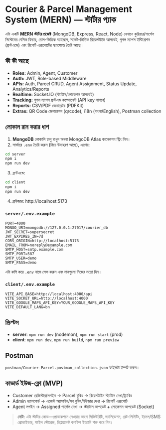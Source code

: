 # Courier & Parcel Management System (MERN) — স্টার্টার প্যাক

এটা একটি **MERN স্টার্টার প্রজেক্ট** (MongoDB, Express, React, Node) যেখানে কুরিয়ার/পার্সেল সিস্টেমের বেসিক ফিচার, রোল-ভিত্তিক অ্যাক্সেস, সকেট-ভিত্তিক রিয়েলটাইম আপডেট, গুগল ম্যাপস ইন্টিগ্রেশন (ফ্রন্টএন্ডে) এবং রিপোর্ট এক্সপোর্টের স্ক্যাফোল্ড তৈরি আছে।

## কী কী আছে
- **Roles:** Admin, Agent, Customer
- **Auth:** JWT, Role-based Middleware
- **APIs:** Auth, Parcel CRUD, Agent Assignment, Status Update, Analytics/Reports
- **Realtime:** Socket.IO (স্ট্যাটাস/লোকেশন আপডেট)
- **Tracking:** গুগল ম্যাপস ফ্রন্টএন্ড কম্পোনেন্ট (API key লাগবে)
- **Reports:** CSV/PDF জেনারেটর (PDFKit)
- **Extras:** QR Code জেনারেশন (qrcode), i18n (বাংলা/English), Postman collection

## লোকাল রান করার ধাপ
1) **MongoDB** লোকালি চালু রাখুন অথবা MongoDB Atlas কানেকশন স্ট্রিং নিন।  
2) সার্ভারে `.env` তৈরি করুন (নিচে উদাহরণ আছে), এরপর:
```bash
cd server
npm i
npm run dev
```
3) ফ্রন্টএন্ডে:
```bash
cd client
npm i
npm run dev
```
4) ব্রাউজার: http://localhost:5173

### `server/.env.example`
```
PORT=4000
MONGO_URI=mongodb://127.0.0.1:27017/courier_db
JWT_SECRET=supersecret
JWT_EXPIRES_IN=7d
CORS_ORIGIN=http://localhost:5173
EMAIL_FROM=noreply@example.com
SMTP_HOST=smtp.example.com
SMTP_PORT=587
SMTP_USER=demo
SMTP_PASS=demo
```
এটা কপি করে `.env` নামে সেভ করুন এবং মানগুলো নিজের মতো দিন।

### `client/.env.example`
```
VITE_API_BASE=http://localhost:4000/api
VITE_SOCKET_URL=http://localhost:4000
VITE_GOOGLE_MAPS_API_KEY=YOUR_GOOGLE_MAPS_API_KEY
VITE_DEFAULT_LANG=bn
```

## স্ক্রিপ্টস
- **server**: `npm run dev` (nodemon), `npm run start` (prod)
- **client**: `npm run dev`, `npm run build`, `npm run preview`

## Postman
`postman/Courier-Parcel.postman_collection.json` ফাইলটা ইম্পর্ট করুন।

## কাভার্ড ইউজ-ফ্লো (MVP)
- Customer রেজিস্টার/লগইন → Parcel বুকিং → রিয়েলটাইম স্ট্যাটাস দেখা/ট্র্যাকিং
- Admin ড্যাশবোর্ড → এজেন্ট অ্যাসাইন/সব বুকিং/ইউজার দেখা → রিপোর্ট এক্সপোর্ট
- Agent লগইন → Assigned পার্সেল দেখা → স্ট্যাটাস আপডেট + লোকেশন আপডেট (Socket)

> **নোট:** এটা স্টার্টার কোড—প্রোডাকশনে নেওয়ার আগে সিকিউরিটি, ভ্যালিডেশন, রেট-লিমিটিং, ইমেল/SMS প্রোভাইডার, ফাইল স্টোরেজ, ডিপ্লয়মেন্ট কনফিগ ইত্যাদি শক্ত করে নিন।
